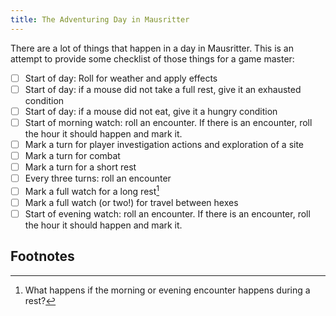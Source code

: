 ```yaml
---
title: The Adventuring Day in Mausritter
---
```


There are a lot of things that happen in a day in Mausritter. This is an attempt to provide some checklist of those things for a game master:

- [ ] Start of day: Roll for weather and apply effects
- [ ] Start of day: if a mouse did not take a full rest, give it an exhausted condition
- [ ] Start of day: if a mouse did not eat, give it a hungry condition
- [ ] Start of morning watch: roll an encounter. If there is an encounter, roll the hour it should happen and mark it.
- [ ] Mark a turn for player investigation actions and exploration of a site
- [ ] Mark a turn for combat
- [ ] Mark a turn for a short rest
- [ ] Every three turns: roll an encounter
- [ ] Mark a full watch for a long rest[^1]
- [ ] Mark a full watch (or two!) for travel between hexes
- [ ] Start of evening watch: roll an encounter. If there is an encounter, roll the hour it should happen and mark it.

## Footnotes

[^1]: What happens if the morning or evening encounter happens during a rest?
